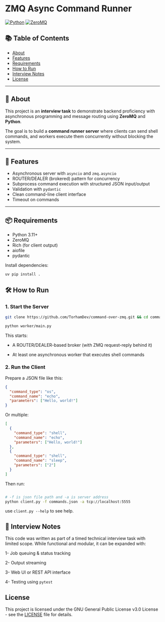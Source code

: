 # ZMQ Async Command Runner

[![Python](https://img.shields.io/badge/Python-3.11+-blue.svg)](https://www.python.org/)
[![ZeroMQ](https://img.shields.io/badge/ZeroMQ-Async-grey.svg)](https://zeromq.org/)

## 📚 Table of Contents

- [About](#-about)
- [Features](#-features)
- [Requirements](#-requirements)
- [How to Run](#-how-to-run)
- [Interview Notes](#-interview-notes)
- [License](#license)

---

## 📝 About

This project is an **interview task** to demonstrate backend proficiency with asynchronous programming and message routing using **ZeroMQ** and **Python**.

The goal is to build a **command runner server** where clients can send shell commands, and workers execute them concurrently without blocking the system.

---

## 🚀 Features

- Asynchronous server with `asyncio` and `zmq.asyncio`
- ROUTER/DEALER (brokered) pattern for concurrency
- Subprocess command execution with structured JSON input/output
- Validation with `pydantic`
- Clean command-line client interface
- Timeout on commands

---

## 📦 Requirements

- Python 3.11+
- ZeroMQ
- Rich (for client output)
- aiofile
- pydantic

Install dependencies:

```bash
uv pip install .
```

## 🛠️ How to Run

### 1. Start the Server

```bash
git clone https://github.com/TorhamDev/command-over-zmq.git && cd command-over-zmq

python worker/main.py
```

This starts:

- A ROUTER/DEALER-based broker (with ZMQ request-reply behind it)

- At least one asynchronous worker that executes shell commands

### 2. Run the Client

Prepare a JSON file like this:

```json
{
  "command_type": "os",
  "command_name": "echo",
  "parameters": ["Hello, world!"]
}
```

Or multiple:

```json
[
  {
    "command_type": "shell",
    "command_name": "echo",
    "parameters": ["Hello, world!"]
  },
  {
    "command_type": "shell",
    "command_name": "sleep",
    "parameters": ["2"]
  }
]
```

Then run:

```bash

# -f is json file path and -a is server address
python client.py -f commands.json -a tcp://localhost:5555

```

use `client.py --help` to see help.

## 🙋 Interview Notes

This code was written as part of a timed technical interview task with limited scope. While functional and modular, it can be expanded with:

1- Job queuing & status tracking

2- Output streaming

3- Web UI or REST API interface

4- Testing using `pytest`

## License

This project is licensed under the GNU General Public License v3.0 License - see the [LICENSE](./LICENSE) file for details.
